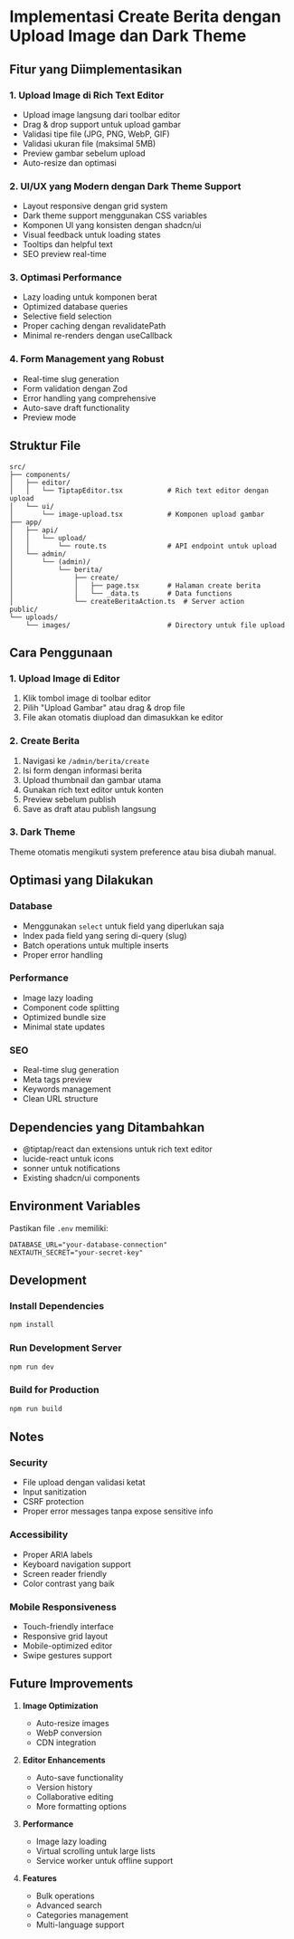# Implementasi Create Berita dengan Upload Image dan Dark Theme

## Fitur yang Diimplementasikan

### 1. Upload Image di Rich Text Editor
- Upload image langsung dari toolbar editor
- Drag & drop support untuk upload gambar
- Validasi tipe file (JPG, PNG, WebP, GIF)
- Validasi ukuran file (maksimal 5MB)
- Preview gambar sebelum upload
- Auto-resize dan optimasi

### 2. UI/UX yang Modern dengan Dark Theme Support
- Layout responsive dengan grid system
- Dark theme support menggunakan CSS variables
- Komponen UI yang konsisten dengan shadcn/ui
- Visual feedback untuk loading states
- Tooltips dan helpful text
- SEO preview real-time

### 3. Optimasi Performance
- Lazy loading untuk komponen berat
- Optimized database queries
- Selective field selection
- Proper caching dengan revalidatePath
- Minimal re-renders dengan useCallback

### 4. Form Management yang Robust
- Real-time slug generation
- Form validation dengan Zod
- Error handling yang comprehensive
- Auto-save draft functionality
- Preview mode

## Struktur File

```
src/
├── components/
│   ├── editor/
│   │   └── TiptapEditor.tsx           # Rich text editor dengan upload
│   └── ui/
│       └── image-upload.tsx           # Komponen upload gambar
├── app/
│   ├── api/
│   │   └── upload/
│   │       └── route.ts               # API endpoint untuk upload
│   └── admin/
│       └── (admin)/
│           └── berita/
│               ├── create/
│               │   ├── page.tsx       # Halaman create berita
│               │   └── _data.ts       # Data functions
│               └── createBeritaAction.ts  # Server action
public/
└── uploads/
    └── images/                        # Directory untuk file upload
```

## Cara Penggunaan

### 1. Upload Image di Editor
1. Klik tombol image di toolbar editor
2. Pilih "Upload Gambar" atau drag & drop file
3. File akan otomatis diupload dan dimasukkan ke editor

### 2. Create Berita
1. Navigasi ke `/admin/berita/create`
2. Isi form dengan informasi berita
3. Upload thumbnail dan gambar utama
4. Gunakan rich text editor untuk konten
5. Preview sebelum publish
6. Save as draft atau publish langsung

### 3. Dark Theme
Theme otomatis mengikuti system preference atau bisa diubah manual.

## Optimasi yang Dilakukan

### Database
- Menggunakan `select` untuk field yang diperlukan saja
- Index pada field yang sering di-query (slug)
- Batch operations untuk multiple inserts
- Proper error handling

### Performance
- Image lazy loading
- Component code splitting
- Optimized bundle size
- Minimal state updates

### SEO
- Real-time slug generation
- Meta tags preview
- Keywords management
- Clean URL structure

## Dependencies yang Ditambahkan
- @tiptap/react dan extensions untuk rich text editor
- lucide-react untuk icons
- sonner untuk notifications
- Existing shadcn/ui components

## Environment Variables
Pastikan file `.env` memiliki:
```
DATABASE_URL="your-database-connection"
NEXTAUTH_SECRET="your-secret-key"
```

## Development

### Install Dependencies
```bash
npm install
```

### Run Development Server
```bash
npm run dev
```

### Build for Production
```bash
npm run build
```

## Notes

### Security
- File upload dengan validasi ketat
- Input sanitization
- CSRF protection
- Proper error messages tanpa expose sensitive info

### Accessibility
- Proper ARIA labels
- Keyboard navigation support
- Screen reader friendly
- Color contrast yang baik

### Mobile Responsiveness
- Touch-friendly interface
- Responsive grid layout
- Mobile-optimized editor
- Swipe gestures support

## Future Improvements

1. **Image Optimization**
   - Auto-resize images
   - WebP conversion
   - CDN integration

2. **Editor Enhancements**
   - Auto-save functionality
   - Version history
   - Collaborative editing
   - More formatting options

3. **Performance**
   - Image lazy loading
   - Virtual scrolling untuk large lists
   - Service worker untuk offline support

4. **Features**
   - Bulk operations
   - Advanced search
   - Categories management
   - Multi-language support
